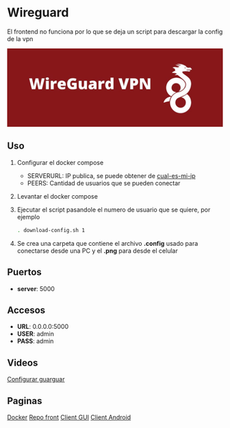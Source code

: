 # Wireguard

El frontend no funciona por lo que se deja un script para descargar la config de la vpn

![alt text](docs/img/WireGuard-VPN-2022.jpeg)

## Uso

1. Configurar el docker compose

    * SERVERURL: IP publica, se puede obtener de [cual-es-mi-ip](https://www.cual-es-mi-ip.net/)
    * PEERS: Cantidad de usuarios que se pueden conectar

2. Levantar el docker compose

3. Ejecutar el script pasandole el numero de usuario que se quiere, por ejemplo

    ```bash
    . download-config.sh 1
    ```

4. Se crea una carpeta que contiene el archivo **.config** usado para conectarse desde una PC y el **.png** para desde el celular

## Puertos

* **server**: 5000

## Accesos

* **URL**: 0.0.0.0:5000
* **USER**: admin
* **PASS**: admin

## Videos

[Configurar guarguar](https://www.youtube.com/watch?v=G_Pv9XEzfUY&ab_channel=PeladoNerd)

## Paginas

[Docker](https://hub.docker.com/r/linuxserver/wireguard)
[Repo front](https://github.com/ngoduykhanh/wireguard-ui)
[Client GUI](https://github.com/UnnoTed/wireguird)
[Client Android](https://play.google.com/store/apps/details?id=com.wireguard.android&hl=es&gl=US&pli=1)
